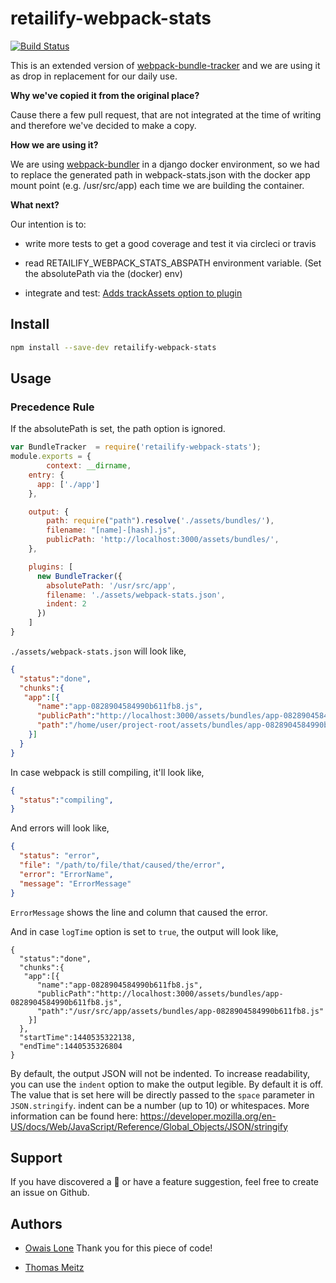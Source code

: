 # retailify-webpack-stats

[![Build Status](https://travis-ci.org/retailify/retailify-webpack-stats.svg?branch=master)](https://travis-ci.org/retailify/retailify-webpack-stats)

This is an extended version of [webpack-bundle-tracker](https://github.com/ezhome/webpack-bundle-tracker) and we are using it as drop in replacement for our daily use.

**Why we've copied it from the original place?**

Cause there a few pull request, that are not integrated at the time of writing and therefore we've decided to make a copy.

**How we are using it?**

We are using [webpack-bundler](https://github.com/webpack/webpack) in a django docker environment, so we had to replace the generated path in webpack-stats.json with the docker app mount point (e.g. /usr/src/app) each time we are building the container.

**What next?**

Our intention is to:

* write more tests to get a good coverage and test it via circleci or travis

* read RETAILIFY_WEBPACK_STATS_ABSPATH environment variable. (Set the absolutePath via the (docker) env)

* integrate and test: [Adds trackAssets option to plugin](https://github.com/ezhome/webpack-bundle-tracker/pull/24)


## Install

```bash
npm install --save-dev retailify-webpack-stats
```


## Usage

### Precedence Rule

If the absolutePath is set, the path option is ignored.

```javascript
var BundleTracker  = require('retailify-webpack-stats');
module.exports = {
        context: __dirname,
    entry: {
      app: ['./app']
    },

    output: {
        path: require("path").resolve('./assets/bundles/'),
        filename: "[name]-[hash].js",
        publicPath: 'http://localhost:3000/assets/bundles/',
    },

    plugins: [
      new BundleTracker({
        absolutePath: '/usr/src/app',
        filename: './assets/webpack-stats.json',
        indent: 2
      })
    ]
}
```

`./assets/webpack-stats.json` will look like,

```json
{
  "status":"done",
  "chunks":{
   "app":[{
      "name":"app-0828904584990b611fb8.js",
      "publicPath":"http://localhost:3000/assets/bundles/app-0828904584990b611fb8.js",
      "path":"/home/user/project-root/assets/bundles/app-0828904584990b611fb8.js"
    }]
  }
}
```

In case webpack is still compiling, it'll look like,


```json
{
  "status":"compiling",
}
```

And errors will look like,
```json
{
  "status": "error",
  "file": "/path/to/file/that/caused/the/error",
  "error": "ErrorName",
  "message": "ErrorMessage"
}
```

`ErrorMessage` shows the line and column that caused the error.



And in case `logTime` option is set to `true`, the output will look like,
```
{
  "status":"done",
  "chunks":{
   "app":[{
      "name":"app-0828904584990b611fb8.js",
      "publicPath":"http://localhost:3000/assets/bundles/app-0828904584990b611fb8.js",
      "path":"/usr/src/app/assets/bundles/app-0828904584990b611fb8.js"
    }]
  },
  "startTime":1440535322138,
  "endTime":1440535326804
}
```

By default, the output JSON will not be indented. To increase readability, you can use the `indent`
option to make the output legible. By default it is off. The value that is set here will be directly
passed to the `space` parameter in `JSON.stringify`. indent can be a number (up to 10) or whitespaces. More information can be found here:
https://developer.mozilla.org/en-US/docs/Web/JavaScript/Reference/Global_Objects/JSON/stringify

## Support

If you have discovered a 🐜 or have a feature suggestion, feel free to create an issue on Github.

## Authors

* [Owais Lone](https://github.com/owais) Thank you for this piece of code!

* [Thomas Meitz](https://github.com/retailify)

